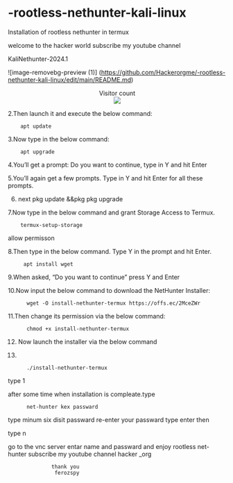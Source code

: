 # -rootless-nethunter-kali-linux
Installation of rootless nethunter in termux

 welcome to the hacker world 
 subscribe my youtube channel 
 
KaliNethunter-2024.1

![image-removebg-preview (1)]
(https://github.com/Hackerorgme/-rootless-nethunter-kali-linux/edit/main/README.md)

<p align="center"> 
  Visitor count<br>
  <img src="https://profile-counter.glitch.me/Hackerorgme/>
</p>



<B>1.Download Termux:<b>

       https://f-droid.org/repo/com.termux_118.apk

![image](https://github.com/Hackerorgme/-rootless-nethunter-kali-linux/edit/main/README.md)


2.Then launch it and execute the below command:
        
        apt update       

3.Now type in the below command:

        apt upgrade

4.You’ll get a prompt: Do you want to continue, type in Y and hit Enter

5.You’ll again get a few prompts. Type in Y and hit Enter for all these prompts.

 6. next
         pkg update &&pkg pkg upgrade

7.Now type in the below command and grant Storage Access to Termux.

        termux-setup-storage
 allow permisson
 
8.Then type in the below command. Type Y in the prompt and hit Enter.

         apt install wget

 9.When asked, “Do you want to continue” press Y and Enter

 10.Now input the below command to download the NetHunter Installer:

          wget -O install-nethunter-termux https://offs.ec/2MceZWr

 11.Then change its permission via the below command:

          chmod +x install-nethunter-termux

  12. Now launch the installer via the below command

13.

          ./install-nethunter-termux

type
        1

after some time when installation is compleate.type 

          net-hunter kex passward
          
type  minum six disit passward 
re-enter your passward
 type enter
  then 
  
 type n

go to the vnc server entar name and passward 
 and enjoy  rootless net-hunter 
 subscribe my youtube channel
 hacker _org

                  thank you  
                   ferozspy 